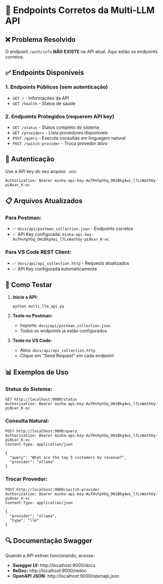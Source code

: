 # 🔧 Endpoints Corretos da Multi-LLM API

## ❌ **Problema Resolvido**

O endpoint `/auth/info` **NÃO EXISTE** na API atual. Aqui estão os endpoints corretos:

## ✅ **Endpoints Disponíveis**

### **1. Endpoints Públicos (sem autenticação)**
- `GET /` - Informações da API
- `GET /health` - Status de saúde

### **2. Endpoints Protegidos (requerem API key)**
- `GET /status` - Status completo do sistema
- `GET /providers` - Lista provedores disponíveis
- `POST /query` - Executa consultas em linguagem natural
- `POST /switch-provider` - Troca provedor ativo

## 🔑 **Autenticação**

Use a API key do seu arquivo `.env`:
```
Authorization: Bearer minha-api-key-AuTHvhpVGq_DHiBkg4wi_l7LxWathUy-pLNsar_K-oc
```

## 📋 **Arquivos Atualizados**

### **Para Postman:**
- ✅ `docs/api/postman_collection.json` - Endpoints corretos
- ✅ API Key configurada: `minha-api-key-AuTHvhpVGq_DHiBkg4wi_l7LxWathUy-pLNsar_K-oc`

### **Para VS Code REST Client:**
- ✅ `docs/api/api_collection.http` - Requests atualizados
- ✅ API Key configurada automaticamente

## 🚀 **Como Testar**

1. **Inicie a API:**
   ```bash
   python multi_llm_api.py
   ```

2. **Teste no Postman:**
   - Importe: `docs/api/postman_collection.json`
   - Todos os endpoints já estão configurados

3. **Teste no VS Code:**
   - Abra: `docs/api/api_collection.http`
   - Clique em "Send Request" em cada endpoint

## 📊 **Exemplos de Uso**

### **Status do Sistema:**
```http
GET http://localhost:9000/status
Authorization: Bearer minha-api-key-AuTHvhpVGq_DHiBkg4wi_l7LxWathUy-pLNsar_K-oc
```

### **Consulta Natural:**
```http
POST http://localhost:9000/query
Authorization: Bearer minha-api-key-AuTHvhpVGq_DHiBkg4wi_l7LxWathUy-pLNsar_K-oc
Content-Type: application/json

{
  "query": "What are the top 5 customers by revenue?",
  "provider": "ollama"
}
```

### **Trocar Provedor:**
```http
POST http://localhost:9000/switch-provider
Authorization: Bearer minha-api-key-AuTHvhpVGq_DHiBkg4wi_l7LxWathUy-pLNsar_K-oc
Content-Type: application/json

{
  "provider": "ollama",
  "type": "llm"
}
```

## 🔍 **Documentação Swagger**

Quando a API estiver funcionando, acesse:
- **Swagger UI:** http://localhost:9000/docs
- **ReDoc:** http://localhost:9000/redoc
- **OpenAPI JSON:** http://localhost:9000/openapi.json
